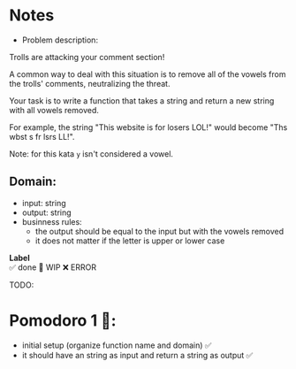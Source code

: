 # Notes

- Problem description:

Trolls are attacking your comment section!

A common way to deal with this situation is to remove all of the vowels from the trolls' comments, neutralizing the threat.

Your task is to write a function that takes a string and return a new string with all vowels removed.

For example, the string "This website is for losers LOL!" would become "Ths wbst s fr lsrs LL!".

Note: for this kata `y` isn't considered a vowel.

## Domain:
- input: string
- output: string
- businness rules:
    - the output should be equal to the input but with the vowels removed
    - it does not matter if the letter is upper or lower case

**Label**  
✅ done 🚧 WIP ❌ ERROR

TODO:

# Pomodoro 1 🍅:
- initial setup (organize function name and domain) ✅
- it should have an string as input and return a string as output ✅